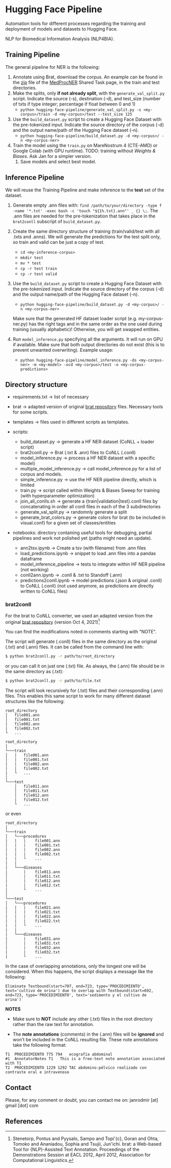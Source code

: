 # Hugging Face Pipeline

Automation tools for different processes regarding the training and deployment of models and datasets to Hugging Face.

NLP for Biomedical Information Analysis (NLP4BIA).

## Training Pipeline

The general pipeline for NER is the following:
1. Annotate using Brat, download the corpus. An example can be found in the [zip](https://zenodo.org/records/8224056/files/medprocner_gs_train+test+gazz+multilingual+crossmap_230808.zip?download=1) file of the [MedProcNER](https://zenodo.org/records/8224056) Shared Task page, in the train and test directories.
2. Make the splits, only **if not already split**, with the `generate_val_split.py` script. Indicate the source (-s), destination (-d), and test_size (number of txts if type integer; percentage if float between 0 and 1)
    - `python hugging-face-pipeline/generate_val_split.py -s <my-corpus>/train -d <my-corpus>/test --test_size 125`
3. Use the `build_dataset.py` script to create a Hugging Face Dataset with the pre-tokenized input. Indicate the source directory of the corpus (-d) and the output name/path of the Hugging Face dataset (-n).
    - `python hugging-face-pipeline/build_dataset.py -d <my-corpus>/ -n <my-corpus-ner>`
4. Train the model using the `train.py` on MareNostrum 4 (CTE-AMD) or Google Colab (with GPU runtime). TODO: training without *Weights & Biases*. Ask Jan for a simpler version.
    1. Save models and select best model.

## Inference Pipeline

We will reuse the Training Pipeline and make inference to the **test** set of the dataset.

1. Generate empty .ann files with: `find /path/to/your/directory -type f -name '*.txt' -exec bash -c 'touch "${1%.txt}.ann"' _ {} \;`. The .ann files are needed for the pre-tokenization that takes place in the `brat2conll` subscript of `build_dataset.py`.
2. Create the same directory structure of training (train/valid/test with all .txts and .anns). We will generate the predictions for the test split only, so train and valid can be just a copy of test.
    - `cd <my-inference-corpus>`
    - `mkdir test`
    - `mv * test`
    - `cp -r test train`
    - `cp -r test valid`
2. Use the `build_dataset.py` script to create a Hugging Face Dataset with the pre-tokenized input. Indicate the source directory of the corpus (-d) and the output name/path of the Hugging Face dataset (-n).
    - `python hugging-face-pipeline/build_dataset.py -d <my-corpus>/ -n <my-corpus-ner>`
    
    Make sure that the generated HF dataset loader script (e.g. my-corpus-ner.py) has the right tags and in the same order as the one used during training (usually alphabetic)! Otherwise, you will get swapped entities.
3. Run `model_inference.py` specifying all the arguments. It will run on GPU if available. Make sure that both output directories do not exist (this is to prevent unwanted overwriting). Example usage:
    - `python hugging-face-pipeline/model_inference.py -ds <my-corpus-ner> -m <my-model> -ocd <my-corpus>/test -o <my-corpus-predictions>`


## Directory structure

- requirements.txt -> list of necessary
- brat -> adapted version of original [brat repository](https://github.com/nlplab/brat) files. Necessary tools for some scripts.
- templates -> files used in different scripts as templates.
- scripts:
    - build_dataset.py -> generate a HF NER dataset (CoNLL + loader script)
    - brat2conll.py -> Brat (.txt & .ann) files to CoNLL (.conll)
    - model_inference.py -> process a HF NER dataset with a specific model)
    - multiple_model_inference.py -> call model_inference.py for a list of corpus and models.
    - simple_inference.py -> use the HF NER pipeline directly, which is limited
    - train.py -> script called within Weights & Biases Sweep for training (with hyperparameter optimization)
    - join_all_conlls.sh -> generate a {train|validation|test}.conll files by concatenating in order all conll files in each of the 3 subdirectories
    - generate_val_split.py -> randomnly generate a split
    - generate_brat_colors.py -> generate colors for brat (to be included in visual.conf) for a given set of classes/entities


- notebooks: directory containing useful tools for debugging, partial pipelines and work not polished yet (paths might need an update).
    - ann2tsv.ipynb -> Create a tsv (with filename) from .ann files
    - load_predictions.ipynb -> snippet to load .ann files into a pandas dataframe
    - model_inference_pipeline -> tests to integrate within HF NER pipeline (not working)
    - conll2ann.ipynb -> .conll & .txt to Standoff (.ann)
    - predictions2conll.ipynb -> model predictions (.json & original .conll) to CoNLL (.conll) (not used anymore, as predictions are directly written to CoNLL files)

### brat2conll

For the brat to CoNLL converter, we used an adapted version from the original [brat repository](https://github.com/nlplab/brat) (version Oct 4, 2021)[^1]

You can find the modifications noted in comments starting with "NOTE".

The script will generate (.conll) files in the same directory as the original (.txt) and (.ann) files. It can be called from the command line with:

```bash
$ python brat2conll.py -r path/to/root_directory
```

or you can call it on just one (.txt) file. As always, the (.ann) file should be in the same directory as (.txt):

```bash
$ python brat2conll.py -r path/to/file.txt
```

The script will look recursively for (.txt) files and their corresponding (.ann) files. This enables this same script to work for many different dataset structures like the following:

```
root_directory
│   file001.ann
│   file001.txt
|   file002.ann
|   file002.txt
└   ...
```

```
root_directory
│
└───train
│   │   file001.ann
│   |   file001.txt
|   |   file002.ann
|   |   file002.txt
|   └   ...
│
└───test
    │   file011.ann
    │   file011.txt
    │   file012.ann
    |   file012.txt
    └   ...
```

or even

```
root_directory
│
└───train
│   └───procedures
|   |   |    file001.ann
│   |   |    file001.txt
|   |   |    file002.ann
|   |   |    file002.txt
|   |   └    ...
|   |
|   └───diseases
|       |    file011.ann
│       |    file011.txt
|       |    file012.ann
|       |    file012.txt
|       └    ...
│
└───test
│   └───procedures
|   |   |    file021.ann
│   |   |    file021.txt
|   |   |    file022.ann
|   |   |    file022.txt
|   |   └    ...
|   |
|   └───diseases
|       |    file031.ann
│       |    file031.txt
|       |    file032.ann
|       |    file032.txt
|       └    ...
```

In the case of overlapping annotations, only the longest one will be considered. When this happens, the script displays a message like the following:

```
Eliminate Textbound(start=707, end=723, type='PROCEDIMIENTO', text='cultivo de orina') due to overlap with Textbound(start=692, end=723, type='PROCEDIMIENTO', text='sedimento y el cultivo de orina')`
```

**NOTES**

- Make sure to **NOT** include any other (.txt) files in the root directory rather than the raw text for annotation.

- The **note annotations** (comments) in the (.ann) files will be **ignored** and won't be included in the CoNLL resulting file. These note annotations take the following format:

```
T1	PROCEDIMIENTO 775 794	ecografía abdominal
#1	AnnotatorNotes T1	This is a free-text note annotation associated with T1
T2	PROCEDIMIENTO 1229 1292	TAC abdomino-pélvico realizado con contraste oral e intravenoso
```

## Contact

Please, for any comment or doubt, you can contact me on: janrodmir \[at] gmail \[dot] com

## References

[^1]: Stenetorp, Pontus and Pyysalo, Sampo and Topi\'{c}, Goran and Ohta, Tomoko and Ananiadou, Sophia and Tsujii, Jun'ichi. brat: a Web-based Tool for {NLP}-Assisted Text Annotation. Proceedings of the Demonstrations Session at EACL 2012, April 2012, Association for Computational Linguistics.
